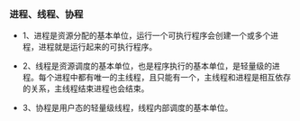 ### 进程、线程、协程
- 1、进程是资源分配的基本单位，运行一个可执行程序会创建一个或多个进程，进程就是运行起来的可执行程序。

- 2、线程是资源调度的基本单位，也是程序执行的基本单位，是轻量级的进程。每个进程中都有唯一的主线程，且只能有一个，主线程和进程是相互依存的关系，主线程结束进程也会结束。
- 3、协程是用户态的轻量级线程，线程内部调度的基本单位。
